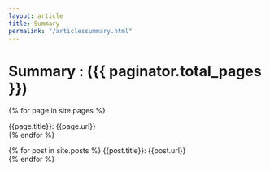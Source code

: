 ```yaml
---
layout: article
title: Summary
permalink: "/articlessummary.html"
---
```


# Summary : ({{ paginator.total_pages }})
{% for page in site.pages %}
<!-- link -->

{{page.title}}: {{page.url}}	
{% endfor %}

{% for post in site.posts %}
{{post.title}}: {{post.url}}	
{% endfor %}
